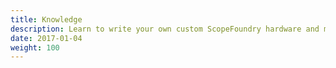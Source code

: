 ```yaml
---
title: Knowledge
description: Learn to write your own custom ScopeFoundry hardware and measurement plugins.
date: 2017-01-04
weight: 100
---
```


